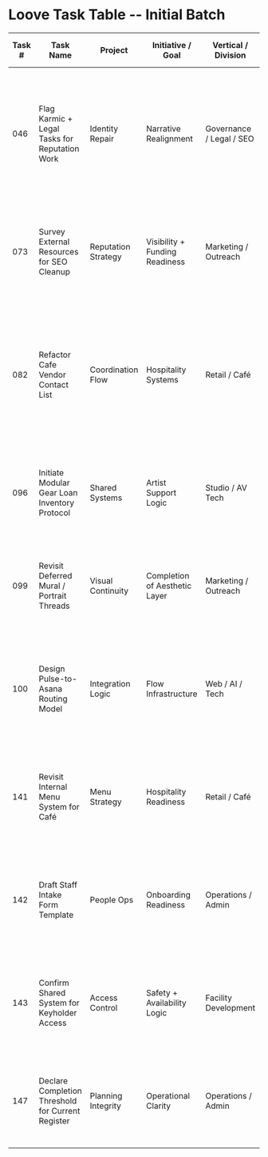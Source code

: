 # Loove Task Table -- Initial Batch

| Task \# | Task Name | Project | Initiative / Goal | Vertical / Division | Timing | Status | Priority Band | Tags | Context / Notes | Description | Assigned To | Dependencies / Predecessors | Point Estimate (hrs) | Provisional Start Date | Provisional Due Date |
|---|---|---|---|---|---|---|---|---|---|---|---|---|---|---|---|
| 046 | Flag Karmic + Legal Tasks for Reputation Work | Identity Repair | Narrative Realignment | Governance / Legal / SEO | Q2 | To Do | Strip III -- Pulse-to-Structure | SEO, Trust | What do we own? What needs clearing? | Create a flagged list of karmic, legal, and perception-oriented issues still unresolved in public record. Include review and possible mitigation tasks. | Josh | N/A | 2 | 2025-05-20 | 2025-06-01 |
| 073 | Survey External Resources for SEO Cleanup | Reputation Strategy | Visibility + Funding Readiness | Marketing / Outreach | Q2 | To Do | Strip III -- Pulse-to-Structure | SEO | Look into tools or pro-bono cleanup support | Research tools, services, or legal aid options for reputation cleanup, public record correction, or SEO suppression. | Josh | N/A | 2 | 2025-05-21 | 2025-05-27 |
| 082 | Refactor Cafe Vendor Contact List | Coordination Flow | Hospitality Systems | Retail / Café | May | To Do | Strip II -- Foundational | Vendor, Contact | Clear contact flow for pastry, drink, snack suppliers | Consolidate vendor spreadsheet or Airtable into single clean reference doc for café service support. Include timelines, contact methods, and roles. | Josh | Christine | 2 | 2025-05-13 | 2025-05-16 |
| 096 | Initiate Modular Gear Loan Inventory Protocol | Shared Systems | Artist Support Logic | Studio / AV Tech | May | To Do | Strip II -- Foundational | Inventory, Support | Clarify which modules can be lent & terms | Establish logic and boundaries for lending select modular gear. Define documentation, timelines, and return conditions. | Josh | N/A | 2 | 2025-05-18 | 2025-05-22 |
| 099 | Revisit Deferred Mural / Portrait Threads | Visual Continuity | Completion of Aesthetic Layer | Marketing / Outreach | May | To Do | Strip II -- Foundational | Mural, Archive | Clarify completion schedule + narrative integration | Review mural and portrait backlog. Sync with Christine on archival, documentation, or install completion timeline. | Josh | Christine | 2 | 2025-05-14 | 2025-05-20 |
| 100 | Design Pulse-to-Asana Routing Model | Integration Logic | Flow Infrastructure | Web / AI / Tech | Q2 | To Do | Strip III -- Pulse-to-Structure | Automation, System | Convert pulse output into routed live-task flow | Develop a rule-based system for translating Pulse Card task groups into synced Asana entries. Include tag logic and visual rules. | Josh | N/A | 3 | 2025-05-21 | 2025-05-27 |
| 141 | Revisit Internal Menu System for Café | Menu Strategy | Hospitality Readiness | Retail / Café | May | To Do | Strip II -- Foundational | Menu, Hospitality | Confirm clarity, sequence, design logic | Reevaluate internal digital/print menu structure: flow, hierarchy, tone, and ease of update. Prep for launch clarity. | Josh | Christine | 2 | 2025-05-15 | 2025-05-18 |
| 142 | Draft Staff Intake Form Template | People Ops | Onboarding Readiness | Operations / Admin | Q2 | To Do | Strip III -- Pulse-to-Structure | Forms, HR | Short, intuitive intake format | Draft a clean, 5--10 question intake form for new staff or collaborators. Ensure it's fillable, savable, and respectful. | Josh | N/A | 2 | 2025-05-22 | 2025-05-26 |
| 143 | Confirm Shared System for Keyholder Access | Access Control | Safety + Availability Logic | Facility Development | May | To Do | Strip II -- Foundational | Security | Keys, locks, backup procedure | Confirm who has keys or digital codes, how replacements happen, and how weekend or late-hour access is supported. | Josh | Lou | 1 | 2025-05-13 | 2025-05-15 |
| 147 | Declare Completion Threshold for Current Register | Planning Integrity | Operational Clarity | Operations / Admin | Q2 | To Do | Strip III -- Pulse-to-Structure | Completion | Establish what constitutes \"initial repository\" | Write a short definition for when a task list qualifies as stable, coherent, and ready for freeze or export. | Josh | N/A | 1 | 2025-05-22 | 2025-05-23 |
